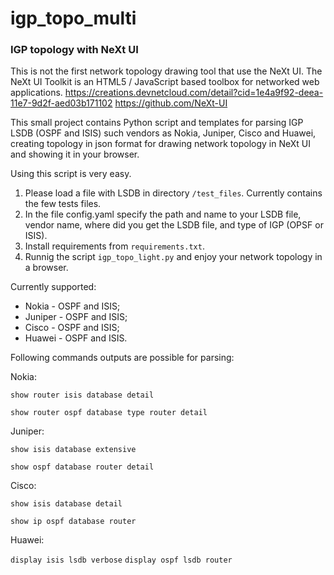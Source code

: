 # igp_topo_multi

### IGP topology with NeXt UI ###

 This is not the first network topology drawing tool that use the NeXt UI.
 The NeXt UI Toolkit is an HTML5 / JavaScript based toolbox for networked web applications.
 https://creations.devnetcloud.com/detail?cid=1e4a9f92-deea-11e7-9d2f-aed03b171102
 https://github.com/NeXt-UI
 
This small project contains Python script and templates for parsing IGP LSDB (OSPF and ISIS) such vendors as Nokia, Juniper, Cisco and Huawei, creating topology in json format for drawing network topology in NeXt UI and showing it in your browser.

Using this script is very easy.

1. Please load a file with LSDB in directory ```/test_files```. Currently contains the few tests files.
2. In the file config.yaml specify the path and name to your LSDB file, vendor name, where did you get the LSDB file, and type of IGP (OPSF or ISIS).
3. Install requirements from ```requirements.txt```.
4. Runnig the script  ```igp_topo_light.py``` and enjoy your network topology in a browser.

Currently supported:

- Nokia - OSPF and ISIS;
- Juniper - OSPF and ISIS;
- Cisco - OSPF and ISIS;
- Huawei - OSPF and ISIS.

Following commands outputs are possible for parsing:

Nokia:

```show router isis database detail```

```show router ospf database type router detail```

Juniper:

```show isis database extensive```

```show ospf database router detail```

Cisco:

```show isis database detail```

```show ip ospf database router```

Huawei:

```display isis lsdb verbose```
```display ospf lsdb router```
